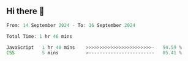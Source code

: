 ## Hi there 👋
<!--START_SECTION:Muni-->

```Javascript
From: 14 September 2024 - To: 16 September 2024

Total Time: 1 hr 46 mins

JavaScript   1 hr 40 mins    >>>>>>>>>>>>>>>>>>>>>>>>-   94.59 %
CSS          5 mins          >------------------------   05.41 %
```

<!--END_SECTION:Muni-->
